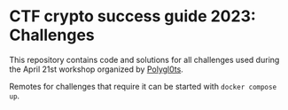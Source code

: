 # CTF crypto success guide 2023: Challenges

This repository contains code and solutions for all challenges used during the April 21st workshop organized by [Polygl0ts].

Remotes for challenges that require it can be started with `docker compose up`.

[Polygl0ts]: https://polygl0ts.ch/

